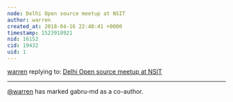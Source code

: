 ```yaml
---
node: Delhi Open source meetup at NSIT
author: warren
created_at: 2018-04-16 22:48:41 +0000
timestamp: 1523918921
nid: 16152
cid: 19432
uid: 1
---
```




[warren](../profile/warren) replying to: [Delhi Open source meetup at NSIT](../notes/tech4gt/04-14-2018/delhi-open-source-meetup-at-nsit)

----
 [@warren](/profile/warren) has marked gabru-md as a co-author. 
